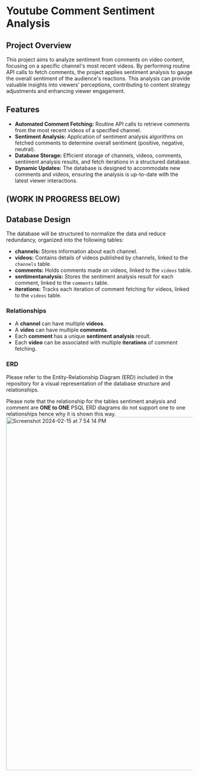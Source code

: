 # Youtube Comment Sentiment Analysis

## Project Overview

This project aims to analyze sentiment from comments on video content, focusing on a specific channel's most recent videos. By performing routine API calls to fetch comments, the project applies sentiment analysis to gauge the overall sentiment of the audience's reactions. This analysis can provide valuable insights into viewers' perceptions, contributing to content strategy adjustments and enhancing viewer engagement.

## Features

- **Automated Comment Fetching:** Routine API calls to retrieve comments from the most recent videos of a specified channel.
- **Sentiment Analysis:** Application of sentiment analysis algorithms on fetched comments to determine overall sentiment (positive, negative, neutral).
- **Database Storage:** Efficient storage of channels, videos, comments, sentiment analysis results, and fetch iterations in a structured database.
- **Dynamic Updates:** The database is designed to accommodate new comments and videos, ensuring the analysis is up-to-date with the latest viewer interactions.

## (WORK IN PROGRESS BELOW)

## Database Design 

The database will be structured to normalize the data and reduce redundancy, organized into the following tables:

- **channels:** Stores information about each channel.
- **videos:** Contains details of videos published by channels, linked to the `channels` table.
- **comments:** Holds comments made on videos, linked to the `videos` table.
- **sentimentanalysis:** Stores the sentiment analysis result for each comment, linked to the `comments` table.
- **iterations:** Tracks each iteration of comment fetching for videos, linked to the `videos` table.

### Relationships

- A **channel** can have multiple **videos**.
- A **video** can have multiple **comments**.
- Each **comment** has a unique **sentiment analysis** result.
- Each **video** can be associated with multiple **iterations** of comment fetching.

### ERD

Please refer to the Entity-Relationship Diagram (ERD) included in the repository for a visual representation of the database structure and relationships.

Please note that the relationship for the tables sentiment analysis and comment are **ONE to ONE** PSQL ERD diagrams do not support one to one relationships hence why it is shown this way.
<img width="954" alt="Screenshot 2024-02-15 at 7 54 14 PM" src="https://github.com/way213/Youtube-Comment-Analysis/assets/108505154/826290c7-4548-4e60-8f61-717194db24be">

